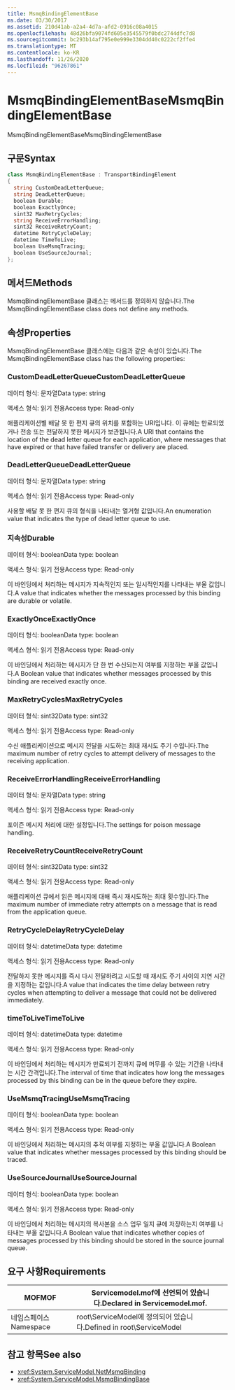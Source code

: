 ```yaml
---
title: MsmqBindingElementBase
ms.date: 03/30/2017
ms.assetid: 210d41ab-a2a4-4d7a-afd2-0916c08a4015
ms.openlocfilehash: 48d26bfa9074fd605e3545579f0bdc2744dfc7d8
ms.sourcegitcommit: bc293b14af795e0e999e3304dd40c0222cf2ffe4
ms.translationtype: MT
ms.contentlocale: ko-KR
ms.lasthandoff: 11/26/2020
ms.locfileid: "96267861"
---
```

# <a name="msmqbindingelementbase"></a><span data-ttu-id="d9d42-102">MsmqBindingElementBase</span><span class="sxs-lookup"><span data-stu-id="d9d42-102">MsmqBindingElementBase</span></span>

<span data-ttu-id="d9d42-103">MsmqBindingElementBase</span><span class="sxs-lookup"><span data-stu-id="d9d42-103">MsmqBindingElementBase</span></span>  
  
## <a name="syntax"></a><span data-ttu-id="d9d42-104">구문</span><span class="sxs-lookup"><span data-stu-id="d9d42-104">Syntax</span></span>  
  
```csharp  
class MsmqBindingElementBase : TransportBindingElement  
{  
  string CustomDeadLetterQueue;  
  string DeadLetterQueue;  
  boolean Durable;  
  boolean ExactlyOnce;  
  sint32 MaxRetryCycles;  
  string ReceiveErrorHandling;  
  sint32 ReceiveRetryCount;  
  datetime RetryCycleDelay;  
  datetime TimeToLive;  
  boolean UseMsmqTracing;  
  boolean UseSourceJournal;  
};  
```  
  
## <a name="methods"></a><span data-ttu-id="d9d42-105">메서드</span><span class="sxs-lookup"><span data-stu-id="d9d42-105">Methods</span></span>  

 <span data-ttu-id="d9d42-106">MsmqBindingElementBase 클래스는 메서드를 정의하지 않습니다.</span><span class="sxs-lookup"><span data-stu-id="d9d42-106">The MsmqBindingElementBase class does not define any methods.</span></span>  
  
## <a name="properties"></a><span data-ttu-id="d9d42-107">속성</span><span class="sxs-lookup"><span data-stu-id="d9d42-107">Properties</span></span>  

 <span data-ttu-id="d9d42-108">MsmqBindingElementBase 클래스에는 다음과 같은 속성이 있습니다.</span><span class="sxs-lookup"><span data-stu-id="d9d42-108">The MsmqBindingElementBase class has the following properties:</span></span>  
  
### <a name="customdeadletterqueue"></a><span data-ttu-id="d9d42-109">CustomDeadLetterQueue</span><span class="sxs-lookup"><span data-stu-id="d9d42-109">CustomDeadLetterQueue</span></span>  

 <span data-ttu-id="d9d42-110">데이터 형식: 문자열</span><span class="sxs-lookup"><span data-stu-id="d9d42-110">Data type: string</span></span>  
  
 <span data-ttu-id="d9d42-111">액세스 형식: 읽기 전용</span><span class="sxs-lookup"><span data-stu-id="d9d42-111">Access type: Read-only</span></span>  
  
 <span data-ttu-id="d9d42-112">애플리케이션별 배달 못 한 편지 큐의 위치를 포함하는 URI입니다. 이 큐에는 만료되었거나 전송 또는 전달하지 못한 메시지가 보관됩니다.</span><span class="sxs-lookup"><span data-stu-id="d9d42-112">A URI that contains the location of the dead letter queue for each application, where messages that have expired or that have failed transfer or delivery are placed.</span></span>  
  
### <a name="deadletterqueue"></a><span data-ttu-id="d9d42-113">DeadLetterQueue</span><span class="sxs-lookup"><span data-stu-id="d9d42-113">DeadLetterQueue</span></span>  

 <span data-ttu-id="d9d42-114">데이터 형식: 문자열</span><span class="sxs-lookup"><span data-stu-id="d9d42-114">Data type: string</span></span>  
  
 <span data-ttu-id="d9d42-115">액세스 형식: 읽기 전용</span><span class="sxs-lookup"><span data-stu-id="d9d42-115">Access type: Read-only</span></span>  
  
 <span data-ttu-id="d9d42-116">사용할 배달 못 한 편지 큐의 형식을 나타내는 열거형 값입니다.</span><span class="sxs-lookup"><span data-stu-id="d9d42-116">An enumeration value that indicates the type of dead letter queue to use.</span></span>  
  
### <a name="durable"></a><span data-ttu-id="d9d42-117">지속성</span><span class="sxs-lookup"><span data-stu-id="d9d42-117">Durable</span></span>  

 <span data-ttu-id="d9d42-118">데이터 형식: boolean</span><span class="sxs-lookup"><span data-stu-id="d9d42-118">Data type: boolean</span></span>  
  
 <span data-ttu-id="d9d42-119">액세스 형식: 읽기 전용</span><span class="sxs-lookup"><span data-stu-id="d9d42-119">Access type: Read-only</span></span>  
  
 <span data-ttu-id="d9d42-120">이 바인딩에서 처리하는 메시지가 지속적인지 또는 일시적인지를 나타내는 부울 값입니다.</span><span class="sxs-lookup"><span data-stu-id="d9d42-120">A value that indicates whether the messages processed by this binding are durable or volatile.</span></span>  
  
### <a name="exactlyonce"></a><span data-ttu-id="d9d42-121">ExactlyOnce</span><span class="sxs-lookup"><span data-stu-id="d9d42-121">ExactlyOnce</span></span>  

 <span data-ttu-id="d9d42-122">데이터 형식: boolean</span><span class="sxs-lookup"><span data-stu-id="d9d42-122">Data type: boolean</span></span>  
  
 <span data-ttu-id="d9d42-123">액세스 형식: 읽기 전용</span><span class="sxs-lookup"><span data-stu-id="d9d42-123">Access type: Read-only</span></span>  
  
 <span data-ttu-id="d9d42-124">이 바인딩에서 처리하는 메시지가 단 한 번 수신되는지 여부를 지정하는 부울 값입니다.</span><span class="sxs-lookup"><span data-stu-id="d9d42-124">A Boolean value that indicates whether messages processed by this binding are received exactly once.</span></span>  
  
### <a name="maxretrycycles"></a><span data-ttu-id="d9d42-125">MaxRetryCycles</span><span class="sxs-lookup"><span data-stu-id="d9d42-125">MaxRetryCycles</span></span>  

 <span data-ttu-id="d9d42-126">데이터 형식: sint32</span><span class="sxs-lookup"><span data-stu-id="d9d42-126">Data type: sint32</span></span>  
  
 <span data-ttu-id="d9d42-127">액세스 형식: 읽기 전용</span><span class="sxs-lookup"><span data-stu-id="d9d42-127">Access type: Read-only</span></span>  
  
 <span data-ttu-id="d9d42-128">수신 애플리케이션으로 메시지 전달을 시도하는 최대 재시도 주기 수입니다.</span><span class="sxs-lookup"><span data-stu-id="d9d42-128">The maximum number of retry cycles to attempt delivery of messages to the receiving application.</span></span>  
  
### <a name="receiveerrorhandling"></a><span data-ttu-id="d9d42-129">ReceiveErrorHandling</span><span class="sxs-lookup"><span data-stu-id="d9d42-129">ReceiveErrorHandling</span></span>  

 <span data-ttu-id="d9d42-130">데이터 형식: 문자열</span><span class="sxs-lookup"><span data-stu-id="d9d42-130">Data type: string</span></span>  
  
 <span data-ttu-id="d9d42-131">액세스 형식: 읽기 전용</span><span class="sxs-lookup"><span data-stu-id="d9d42-131">Access type: Read-only</span></span>  
  
 <span data-ttu-id="d9d42-132">포이즌 메시지 처리에 대한 설정입니다.</span><span class="sxs-lookup"><span data-stu-id="d9d42-132">The settings for poison message handling.</span></span>  
  
### <a name="receiveretrycount"></a><span data-ttu-id="d9d42-133">ReceiveRetryCount</span><span class="sxs-lookup"><span data-stu-id="d9d42-133">ReceiveRetryCount</span></span>  

 <span data-ttu-id="d9d42-134">데이터 형식: sint32</span><span class="sxs-lookup"><span data-stu-id="d9d42-134">Data type: sint32</span></span>  
  
 <span data-ttu-id="d9d42-135">액세스 형식: 읽기 전용</span><span class="sxs-lookup"><span data-stu-id="d9d42-135">Access type: Read-only</span></span>  
  
 <span data-ttu-id="d9d42-136">애플리케이션 큐에서 읽은 메시지에 대해 즉시 재시도하는 최대 횟수입니다.</span><span class="sxs-lookup"><span data-stu-id="d9d42-136">The maximum number of immediate retry attempts on a message that is read from the application queue.</span></span>  
  
### <a name="retrycycledelay"></a><span data-ttu-id="d9d42-137">RetryCycleDelay</span><span class="sxs-lookup"><span data-stu-id="d9d42-137">RetryCycleDelay</span></span>  

 <span data-ttu-id="d9d42-138">데이터 형식: datetime</span><span class="sxs-lookup"><span data-stu-id="d9d42-138">Data type: datetime</span></span>  
  
 <span data-ttu-id="d9d42-139">액세스 형식: 읽기 전용</span><span class="sxs-lookup"><span data-stu-id="d9d42-139">Access type: Read-only</span></span>  
  
 <span data-ttu-id="d9d42-140">전달하지 못한 메시지를 즉시 다시 전달하려고 시도할 때 재시도 주기 사이의 지연 시간을 지정하는 값입니다.</span><span class="sxs-lookup"><span data-stu-id="d9d42-140">A value that indicates the time delay between retry cycles when attempting to deliver a message that could not be delivered immediately.</span></span>  
  
### <a name="timetolive"></a><span data-ttu-id="d9d42-141">timeToLive</span><span class="sxs-lookup"><span data-stu-id="d9d42-141">TimeToLive</span></span>  

 <span data-ttu-id="d9d42-142">데이터 형식: datetime</span><span class="sxs-lookup"><span data-stu-id="d9d42-142">Data type: datetime</span></span>  
  
 <span data-ttu-id="d9d42-143">액세스 형식: 읽기 전용</span><span class="sxs-lookup"><span data-stu-id="d9d42-143">Access type: Read-only</span></span>  
  
 <span data-ttu-id="d9d42-144">이 바인딩에서 처리하는 메시지가 만료되기 전까지 큐에 머무를 수 있는 기간을 나타내는 시간 간격입니다.</span><span class="sxs-lookup"><span data-stu-id="d9d42-144">The interval of time that indicates how long the messages processed by this binding can be in the queue before they expire.</span></span>  
  
### <a name="usemsmqtracing"></a><span data-ttu-id="d9d42-145">UseMsmqTracing</span><span class="sxs-lookup"><span data-stu-id="d9d42-145">UseMsmqTracing</span></span>  

 <span data-ttu-id="d9d42-146">데이터 형식: boolean</span><span class="sxs-lookup"><span data-stu-id="d9d42-146">Data type: boolean</span></span>  
  
 <span data-ttu-id="d9d42-147">액세스 형식: 읽기 전용</span><span class="sxs-lookup"><span data-stu-id="d9d42-147">Access type: Read-only</span></span>  
  
 <span data-ttu-id="d9d42-148">이 바인딩에서 처리하는 메시지의 추적 여부를 지정하는 부울 값입니다.</span><span class="sxs-lookup"><span data-stu-id="d9d42-148">A Boolean value that indicates whether messages processed by this binding should be traced.</span></span>  
  
### <a name="usesourcejournal"></a><span data-ttu-id="d9d42-149">UseSourceJournal</span><span class="sxs-lookup"><span data-stu-id="d9d42-149">UseSourceJournal</span></span>  

 <span data-ttu-id="d9d42-150">데이터 형식: boolean</span><span class="sxs-lookup"><span data-stu-id="d9d42-150">Data type: boolean</span></span>  
  
 <span data-ttu-id="d9d42-151">액세스 형식: 읽기 전용</span><span class="sxs-lookup"><span data-stu-id="d9d42-151">Access type: Read-only</span></span>  
  
 <span data-ttu-id="d9d42-152">이 바인딩에서 처리하는 메시지의 복사본을 소스 업무 일지 큐에 저장하는지 여부를 나타내는 부울 값입니다.</span><span class="sxs-lookup"><span data-stu-id="d9d42-152">A Boolean value that indicates whether copies of messages processed by this binding should be stored in the source journal queue.</span></span>  
  
## <a name="requirements"></a><span data-ttu-id="d9d42-153">요구 사항</span><span class="sxs-lookup"><span data-stu-id="d9d42-153">Requirements</span></span>  
  
|<span data-ttu-id="d9d42-154">MOF</span><span class="sxs-lookup"><span data-stu-id="d9d42-154">MOF</span></span>|<span data-ttu-id="d9d42-155">Servicemodel.mof에 선언되어 있습니다.</span><span class="sxs-lookup"><span data-stu-id="d9d42-155">Declared in Servicemodel.mof.</span></span>|  
|---------|-----------------------------------|  
|<span data-ttu-id="d9d42-156">네임스페이스</span><span class="sxs-lookup"><span data-stu-id="d9d42-156">Namespace</span></span>|<span data-ttu-id="d9d42-157">root\ServiceModel에 정의되어 있습니다.</span><span class="sxs-lookup"><span data-stu-id="d9d42-157">Defined in root\ServiceModel</span></span>|  
  
## <a name="see-also"></a><span data-ttu-id="d9d42-158">참고 항목</span><span class="sxs-lookup"><span data-stu-id="d9d42-158">See also</span></span>

- <xref:System.ServiceModel.NetMsmqBinding>
- <xref:System.ServiceModel.MsmqBindingBase>

